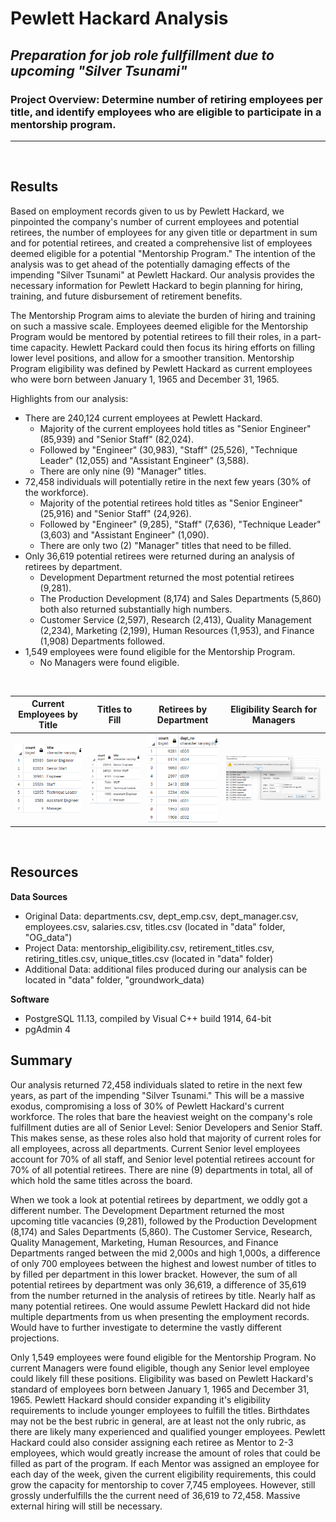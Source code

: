 
# Pewlett Hackard Analysis

## *Preparation for job role fullfillment due to upcoming "Silver Tsunami"*

### Project Overview: Determine number of retiring employees per title, and identify employees who are eligible to participate in a mentorship program.
---
</br>

## Results
Based on employment records given to us by Pewlett Hackard, we pinpointed the company's number of current employees and potential retirees, the number of employees for any given title or department in sum and for potential retirees, and created a comprehensive list of employees deemed eligible for a potential "Mentorship Program."  The intention of the analysis was to get ahead of the potentially damaging effects of the impending "Silver Tsunami" at Pewlett Hackard.  Our analysis provides the necessary information for Pewlett Hackard to begin planning for hiring, training, and future disbursement of retirement benefits.  

The Mentorship Program aims to aleviate the burden of hiring and training on such a massive scale.  Employees deemed eligible for the Mentorship Program would be mentored by potential retirees to fill their roles, in a part-time capacity.  Hewlett Packard could then focus its hiring efforts on filling lower level positions, and allow for a smoother transition.  Mentorship Program eligibility was defined by Pewlett Hackard as current employees who were born between January 1, 1965 and December 31, 1965.

Highlights from our analysis:

- There are 240,124 current employees at Pewlett Hackard.
  - Majority of the current employees hold titles as "Senior Engineer" (85,939) and "Senior Staff" (82,024).
  - Followed by "Engineer" (30,983), "Staff" (25,526), "Technique Leader" (12,055) and "Assistant Engineer" (3,588).
  - There are only nine (9) "Manager" titles.
- 72,458 individuals will potentially retire in the next few years (30% of the workforce). 
  - Majority of the potential retirees hold titles as "Senior Engineer" (25,916) and "Senior Staff" (24,926).
  - Followed by "Engineer" (9,285), "Staff" (7,636), "Technique Leader" (3,603) and "Assistant Engineer" (1,090).
  - There are only two (2) "Manager" titles that need to be filled.
- Only 36,619 potential retirees were returned during an analysis of retirees by department.
  - Development Department returned the most potential retirees (9,281).
  - The Production Development (8,174) and Sales Departments (5,860) both also returned substantially high numbers. 
  - Customer Service (2,597), Research (2,413), Quality Management (2,234), Marketing (2,199), Human Resources (1,953), and Finance (1,908) Departments followed.
- 1,549 employees were found eligible for the Mentorship Program.
  - No Managers were found eligible.
</br>

Current Employees by Title  |   Titles to Fill   |   Retirees by Department |  Eligibility Search for Managers
:-------------------------:|:-------------------------:|:-------------------------:|:-------------------------:
<img src="https://github.com/ajcurtis916/pewlett-hackard-analysis/blob/main/data/xcurrent_titles.png" width="200"/>|<img src="https://github.com/ajcurtis916/pewlett-hackard-analysis/blob/main/data/xnum_retiring_titles.png" width="200"/>|<img src="https://github.com/ajcurtis916/pewlett-hackard-analysis/blob/main/data/xretirees_by_department.png" width="200"/>|<img src="https://github.com/ajcurtis916/pewlett-hackard-analysis/blob/main/data/xno_managers_mentorship_eligibility.png" width="400"/>
</br> 

## Resources
**Data Sources**
- Original Data: departments.csv, dept_emp.csv, dept_manager.csv, employees.csv, salaries.csv, titles.csv (located in "data" folder, "OG_data")
- Project Data: mentorship_eligibility.csv, retirement_titles.csv, retiring_titles.csv, unique_titles.csv (located in "data" folder)
- Additional Data: additional files produced during our analysis can be located in "data" folder, "groundwork_data)

**Software**
- PostgreSQL 11.13, compiled by Visual C++ build 1914, 64-bit
- pgAdmin 4

## Summary
Our analysis returned 72,458 individuals slated to retire in the next few years, as part of the impending "Silver Tsunami."  This will be a massive exodus, compromising a loss of 30% of Pewlett Hackard's current workforce.  The roles that bare the heaviest weight on the company's role fulfillment duties are all of Senior Level: Senior Developers and Senior Staff.  This makes sense, as these roles also hold that majority of current roles for all employees, across all departments.  Current Senior level employees account for 70% of all staff, and Senior level potential retirees account for 70% of all potential retirees.  There are nine (9) departments in total, all of which hold the same titles across the board.

When we took a look at potential retirees by department, we oddly got a different number.  The Development Department returned the most upcoming title vacancies (9,281), followed by the Production Development (8,174) and Sales Departments (5,860).  The Customer Service, Research, Quality Management, Marketing, Human Resources, and Finance Departments ranged between the mid 2,000s and high 1,000s, a difference of only 700 employees between the highest and lowest number of titles to by filled per department in this lower bracket.  However, the sum of all potential retirees by department was only 36,619, a difference of 35,619 from the number returned in the analysis of retirees by title.  Nearly half as many potential retirees.  One would assume Pewlett Hackard did not hide multiple departments from us when presenting the employment records. Would have to further investigate to determine the vastly different projections. 

Only 1,549 employees were found eligible for the Mentorship Program.  No current Managers were found eligible, though any Senior level employee could likely fill these positions.  Eligibility was based on Pewlett Hackard's standard of employees born between January 1, 1965 and December 31, 1965.  Pewlett Hackard should consider expanding it's eligibility requirements to include younger employees to fulfill the titles.  Birthdates may not be the best rubric in general, are at least not the only rubric, as there are likely many experienced and qualified younger employees.  Pewlett Hackard could also consider assigning each retiree as Mentor to 2-3 employees, which would greatly increase the amount of roles that could be filled as part of the program.  If each Mentor was assigned an employee for each day of the week, given the current eligibility requirements, this could grow the capacity for mentorship to cover 7,745 employees.  However, still grossly underfulfills the the current need of 36,619 to 72,458.  Massive external hiring will still be necessary.  
